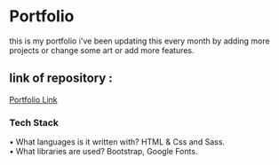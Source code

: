 # Portfolio
this is my portfolio i've been updating this every month by adding more projects or change some art or add more features.

## link of repository :
[Portfolio Link](https://elhamposhtiban.github.io/Bootstrap-Portfolio/)

### Tech Stack  
•	What languages is it written with? HTML & Css and Sass.  
•	What libraries are used? Bootstrap, Google Fonts. 
